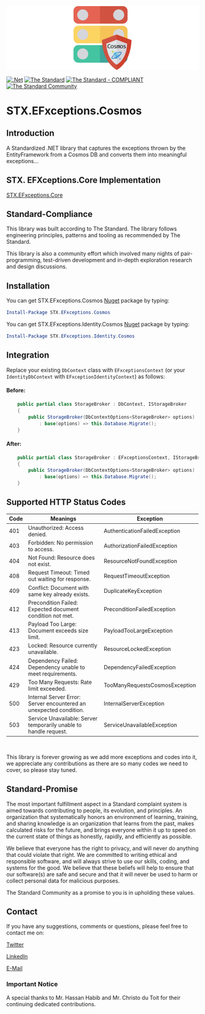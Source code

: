 ![STX.EFxceptions.Cosmos](https://raw.githubusercontent.com/The-Standard-Organization/STX.EFxceptions.Cosmos/main/Resources/Images/stx.efCosmos_git_logo.png)

[![.Net](https://github.com/The-Standard-Organization/STX.EFxceptions.Cosmos/actions/workflows/dotnet.yml/badge.svg)](https://github.com/The-Standard-Organization/STX.EFxceptions.Cosmos/actions/workflows/dotnet.yml)
[![The Standard](https://img.shields.io/github/v/release/hassanhabib/The-Standard?filter=v2.10.0&style=default&label=Standard%20Version&color=2ea44f)](https://github.com/hassanhabib/The-Standard)
[![The Standard - COMPLIANT](https://img.shields.io/badge/The_Standard-COMPLIANT-2ea44f)](https://github.com/hassanhabib/The-Standard)
[![The Standard Community](https://img.shields.io/discord/934130100008538142?color=%237289da&label=The%20Standard%20Community&logo=Discord)](https://discord.gg/vdPZ7hS52X)

# STX.EFxceptions.Cosmos

## Introduction
A Standardized .NET library that captures the exceptions thrown by the EntityFramework from a Cosmos DB and converts them into meaningful exceptions...

## STX. EFXceptions.Core Implementation

[STX.EFxceptions.Core](https://github.com/The-Standard-Organization/STX.EFxceptions.Core)

## Standard-Compliance
This library was built according to The Standard. The library follows engineering principles, patterns and tooling as recommended by The Standard.

This library is also a community effort which involved many nights of pair-programming, test-driven development and in-depth exploration research and design discussions.

## Installation 
You can get STX.EFxceptions.Cosmos [Nuget](https://www.nuget.org/packages/STX.EFxceptions.Cosmos) package by typing:
```powershell
Install-Package STX.EFxceptions.Cosmos
```

You can get STX.EFxceptions.Identity.Cosmos [Nuget](https://www.nuget.org/packages/STX.EFxceptions.Identity.Cosmos) package by typing:
```powershell
Install-Package STX.EFxceptions.Identity.Cosmos
```

## Integration
Replace your existing ```DbContext``` class with ```EFxceptionsContext``` (or your `IdentityDbContext` with `EFxceptionIdentityContext`) as follows:

#### Before:
 
```csharp
    public partial class StorageBroker : DbContext, IStorageBroker
    {
        public StorageBroker(DbContextOptions<StorageBroker> options)
            : base(options) => this.Database.Migrate();
    }

```

#### After:
```csharp
    public partial class StorageBroker : EFxceptionsContext, IStorageBroker
    {
        public StorageBroker(DbContextOptions<StorageBroker> options)
            : base(options) => this.Database.Migrate();
    }

```

## Supported HTTP Status Codes

|Code|Meanings|Exception|
|--- |--- |--- |
|401|Unauthorized: Access denied.|AuthenticationFailedException|
|403|Forbidden: No permission to access.|	AuthorizationFailedException|
|404|Not Found: Resource does not exist.|ResourceNotFoundException|
|408|Request Timeout: Timed out waiting for response.|RequestTimeoutException|
|409|Conflict: Document with same key already exists.|DuplicateKeyException|
|412|Precondition Failed: Expected document condition not met.|PreconditionFailedException|
|413|Payload Too Large: Document exceeds size limit.|PayloadTooLargeException|
|423|Locked: Resource currently unavailable.|ResourceLockedException|
|424|Dependency Failed: Dependency unable to meet requirements.|DependencyFailedException|
|429|Too Many Requests: Rate limit exceeded.|TooManyRequestsCosmosException|
|500|Internal Server Error: Server encountered an unexpected condition.|InternalServerException|
|503|Service Unavailable: Server temporarily unable to handle request.|ServiceUnavailableException|

<br >

This library is forever growing as we add more exceptions and codes into it, we appreciate any contributions as there are so many codes we need to cover, so please stay tuned.

## Standard-Promise
The most important fulfillment aspect in a Standard complaint system is aimed towards contributing to people, its evolution, and principles.
An organization that systematically honors an environment of learning, training, and sharing knowledge is an organization that learns from the past, makes calculated risks for the future, 
and brings everyone within it up to speed on the current state of things as honestly, rapidly, and efficiently as possible. 
 
We believe that everyone has the right to privacy, and will never do anything that could violate that right.
We are committed to writing ethical and responsible software, and will always strive to use our skills, coding, and systems for the good.
We believe that these beliefs will help to ensure that our software(s) are safe and secure and that it will never be used to harm or collect personal data for malicious purposes.
 
The Standard Community as a promise to you is in upholding these values.

## Contact

If you have any suggestions, comments or questions, please feel free to contact me on:

[Twitter](https://twitter.com/hassanrezkhabib)

[LinkedIn](https://www.linkedin.com/in/hassanrezkhabib/)

[E-Mail](mailto:hassanhabib@live.com)

### Important Notice
A special thanks to Mr. Hassan Habib and Mr. Christo du Toit for their continuing dedicated contributions.
